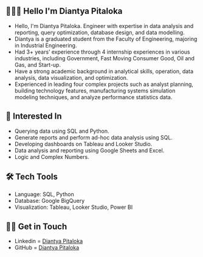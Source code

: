 ## 🙋🏻‍♀️ Hello I'm Diantya Pitaloka
- Hello, I'm Diantya Pitaloka. Engineer with expertise in data analysis and reporting, query optimization, database design, and data modelling.
- Diantya is a graduated student from the Faculty of Engineering, majoring in Industrial Engineering.
- Had 3+ years’ experience through 4 internship experiences in various industries, including Government, Fast Moving Consumer Good, Oil and Gas, and Start-up.
- Have a strong academic background in analytical skills, operation, data analysis, data visualization, and optimization.
- Experienced in leading four complex projects such as analyst planning, building technology features, manufacturing systems simulation modeling techniques, and analyze performance statistics data.

## 🌱 Interested In
- Querying data using SQL and Python.
- Generate reports and perform ad-hoc data analysis using SQL.
- Developing dashboards on Tableau and Looker Studio.
- Data analysis and reporting using Google Sheets and Excel.
- Logic and Complex Numbers.

## 🛠️ Tech Tools
- Language: SQL, Python
- Database: Google BigQuery
- Visualization: Tableau, Looker Studio, Power BI

## 👋🏻 Get in Touch
- Linkedin   = [Diantya Pitaloka](https://www.linkedin.com/in/diantyapitaloka/)
- GitHub     = [Diantya Pitaloka](https://github.com/diantyapitaloka)
